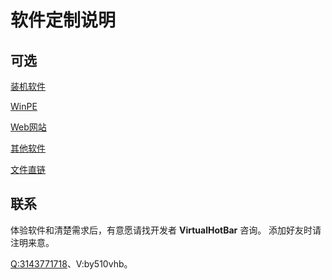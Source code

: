 # 软件定制说明

## 可选

[装机软件](https://docs.sysri.cn/serve/custom/sysri.html)

[WinPE](https://docs.sysri.cn/serve/custom/winpe.html)

[Web网站](https://docs.sysri.cn/serve/custom/web.html)

[其他软件](https://docs.sysri.cn/serve/custom/other.html)

[文件直链](https://docs.sysri.cn/serve/custom/directlink.html)

## 联系
体验软件和清楚需求后，有意愿请找开发者 **VirtualHotBar** 咨询。
添加好友时请注明来意。

[Q:3143771718](https://wpa.qq.com/msgrd?v=3&uin=2445408174&site=qq&menu=yes&jumpflag=1)、V:by510vhb。
